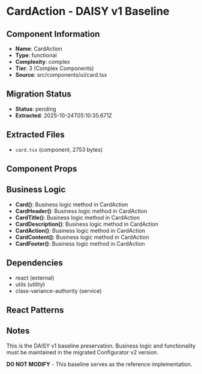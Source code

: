 # CardAction - DAISY v1 Baseline

## Component Information

- **Name**: CardAction
- **Type**: functional
- **Complexity**: complex
- **Tier**: 3 (Complex Components)
- **Source**: src/components/ui/card.tsx

## Migration Status

- **Status**: pending
- **Extracted**: 2025-10-24T05:10:35.671Z

## Extracted Files

- `card.tsx` (component, 2753 bytes)

## Component Props



## Business Logic

- **Card()**: Business logic method in CardAction
- **CardHeader()**: Business logic method in CardAction
- **CardTitle()**: Business logic method in CardAction
- **CardDescription()**: Business logic method in CardAction
- **CardAction()**: Business logic method in CardAction
- **CardContent()**: Business logic method in CardAction
- **CardFooter()**: Business logic method in CardAction

## Dependencies

- react (external)
- utils (utility)
- class-variance-authority (service)

## React Patterns



## Notes

This is the DAISY v1 baseline preservation. Business logic and functionality
must be maintained in the migrated Configurator v2 version.

**DO NOT MODIFY** - This baseline serves as the reference implementation.
